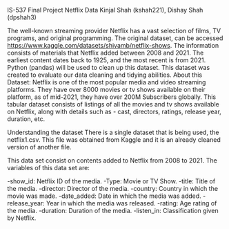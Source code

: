 IS-537 Final Project
Netflix Data
Kinjal Shah (kshah221), Dishay Shah (dpshah3)


The well-known streaming provider Netflix has a vast selection of films, TV programs, and original programming. The original dataset, can be accessed https://www.kaggle.com/datasets/shivamb/netflix-shows. The information consists of materials that Netflix added between 2008 and 2021. The earliest content dates back to 1925, and the most recent is from 2021. Python (pandas) will be used to clean up this dataset. This dataset was created to evaluate our data cleaning and tidying abilities.
About this Dataset:
Netflix is one of the most popular media and video streaming platforms. They have over 8000 movies or tv shows available on their platform, as of mid-2021, they have over 200M Subscribers globally. This tabular dataset consists of listings of all the movies and tv shows available on Netflix, along with details such as - cast, directors, ratings, release year, duration, etc.

Understanding the dataset
There is a single dataset that is being used, the netflix1.csv. This file was obtained from Kaggle and it is an already cleaned version of another file.

This data set consist on contents added to Netflix from 2008 to 2021. The variables of this data set are:

-show_id: Netflix ID of the media.
-Type: Movie or TV Show.
-title: Title of the media.
-director: Director of the media.
-country: Country in which the movie was made.
-date_added: Date in which the media was added.
-release_year: Year in which the media was released.
-rating: Age rating of the media.
-duration: Duration of the media.
-listen_in: Classification given by Netflix.

